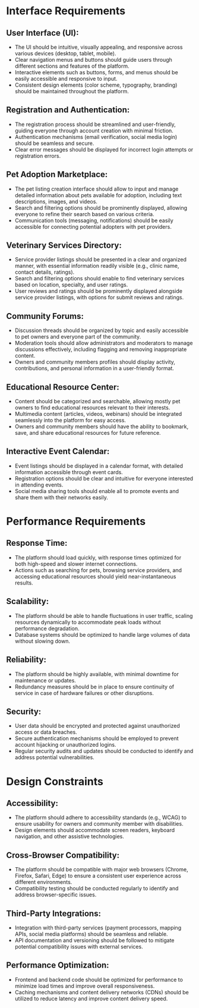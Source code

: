 
# Interface Requirements

## User Interface (UI):

- The UI should be intuitive, visually appealing, and responsive across various devices (desktop, tablet, mobile).
- Clear navigation menus and buttons should guide users through different sections and features of the platform.
- Interactive elements such as buttons, forms, and menus should be easily accessible and responsive to input.
- Consistent design elements (color scheme, typography, branding) should be maintained throughout the platform.

## Registration and Authentication:

- The registration process should be streamlined and user-friendly, guiding everyone through account creation with minimal friction.
- Authentication mechanisms (email verification, social media login) should be seamless and secure.
- Clear error messages should be displayed for incorrect login attempts or registration errors.

## Pet Adoption Marketplace:

- The pet listing creation interface should allow to input and manage detailed information about pets available for adoption, including text descriptions, images, and videos.
- Search and filtering options should be prominently displayed, allowing everyone to refine their search based on various criteria.
- Communication tools (messaging, notifications) should be easily accessible for connecting potential adopters with pet providers.

## Veterinary Services Directory:

- Service provider listings should be presented in a clear and organized manner, with essential information readily visible (e.g., clinic name, contact details, ratings).
- Search and filtering options should enable to find veterinary services based on location, specialty, and user ratings.
- User reviews and ratings should be prominently displayed alongside service provider listings, with options for submit reviews and ratings.

## Community Forums:

- Discussion threads should be organized by topic and easily accessible to pet owners and everyone part of the community.
- Moderation tools should allow administrators and moderators to manage discussions effectively, including flagging and removing inappropriate content.
- Owners and community members profiles should display activity, contributions, and personal information in a user-friendly format.

## Educational Resource Center:

- Content should be categorized and searchable, allowing mostly pet owners to find educational resources relevant to their interests.
- Multimedia content (articles, videos, webinars) should be integrated seamlessly into the platform for easy access.
- Owners and community members should have the ability to bookmark, save, and share educational resources for future reference.

## Interactive Event Calendar:

- Event listings should be displayed in a calendar format, with detailed information accessible through event cards.
- Registration options should be clear and intuitive for everyone interested in attending events.
- Social media sharing tools should enable all to promote events and share them with their networks easily.

# Performance Requirements

## Response Time:

- The platform should load quickly, with response times optimized for both high-speed and slower internet connections.
- Actions such as searching for pets, browsing service providers, and accessing educational resources should yield near-instantaneous results.

## Scalability:

- The platform should be able to handle fluctuations in user traffic, scaling resources dynamically to accommodate peak loads without performance degradation.
- Database systems should be optimized to handle large volumes of data without slowing down.

## Reliability:

- The platform should be highly available, with minimal downtime for maintenance or updates.
- Redundancy measures should be in place to ensure continuity of service in case of hardware failures or other disruptions.

## Security:

- User data should be encrypted and protected against unauthorized access or data breaches.
- Secure authentication mechanisms should be employed to prevent account hijacking or unauthorized logins.
- Regular security audits and updates should be conducted to identify and address potential vulnerabilities.

# Design Constraints

## Accessibility:

- The platform should adhere to accessibility standards (e.g., WCAG) to ensure usability for owners and community member with disabilities.
- Design elements should accommodate screen readers, keyboard navigation, and other assistive technologies.

## Cross-Browser Compatibility:

- The platform should be compatible with major web browsers (Chrome, Firefox, Safari, Edge) to ensure a consistent user experience across different environments.
- Compatibility testing should be conducted regularly to identify and address browser-specific issues.

## Third-Party Integrations:

- Integration with third-party services (payment processors, mapping APIs, social media platforms) should be seamless and reliable.
- API documentation and versioning should be followed to mitigate potential compatibility issues with external services.

## Performance Optimization:

- Frontend and backend code should be optimized for performance to minimize load times and improve overall responsiveness.
- Caching mechanisms and content delivery networks (CDNs) should be utilized to reduce latency and improve content delivery speed.

